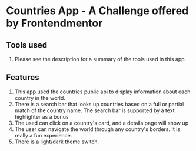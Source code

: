 # Countries App - A Challenge offered by Frontendmentor

## Tools used

1. Please see the description for a summary of the tools used in this app.

## Features

1. This app used the countries public api to display information about each country in the world.
2. There is a search bar that looks up countries based on a full or partial match of the country name. The search bar is supported by a text highlighter as a bonus
3. The used can click on a country's card, and a details page will show up
4. The user can navigate the world through any country's borders. It is really a fun experience.
5. There is a light/dark theme switch.
